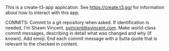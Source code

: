 
This is a create-t3-app application.  See https://create.t3.gg/ for information about how to interact with this app.

COMMITS: Commit to a git repository when asked. If identification is needed, I'm Shawn Vincent, svincent@svincent.com.  Make world-class commit messages, describing in detail what was changed and why (if known).  Add emoji.  End each commit message with a Sutta quote that is relevant to the checked in content.


